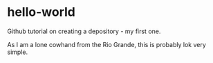 # hello-world
Github tutorial on creating a depository - my first one.

As I am a lone cowhand from the Rio Grande, this is probably lok very simple.

